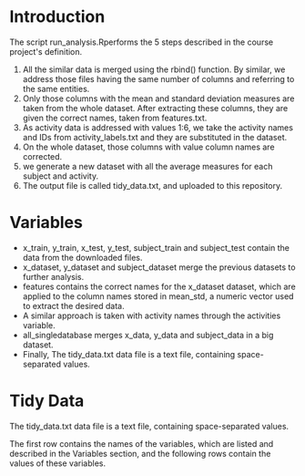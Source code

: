 # Introduction
The script run_analysis.Rperforms the 5 steps described in the course project's definition.

1. All the similar data is merged using the rbind() function. By similar, we address those files having the same number of columns and referring to the same entities.
2. Only those columns with the mean and standard deviation measures are taken from the whole dataset. After extracting these columns, they are given the correct names, taken from features.txt.
3. As activity data is addressed with values 1:6, we take the activity names and IDs from activity_labels.txt and they are substituted in the dataset.
4. On the whole dataset, those columns with value column names are corrected.
5. we generate a new dataset with all the average measures for each subject and activity. 
6. The output file is called tidy_data.txt, and uploaded to this repository.

# Variables
* x_train, y_train, x_test, y_test, subject_train and subject_test contain the data from the downloaded files.
* x_dataset, y_dataset and subject_dataset merge the previous datasets to further analysis.
* features contains the correct names for the x_dataset dataset, which are applied to the column names stored in mean_std, a numeric vector used to extract the desired data.
* A similar approach is taken with activity names through the activities variable.
* all_singledatabase merges x_data, y_data and subject_data in a big dataset.
* Finally, The tidy_data.txt data file is a text file, containing space-separated values.

# Tidy Data
The tidy_data.txt data file is a text file, containing space-separated values.

The first row contains the names of the variables, which are listed and described in the Variables section, and the following rows contain the values of these variables.
